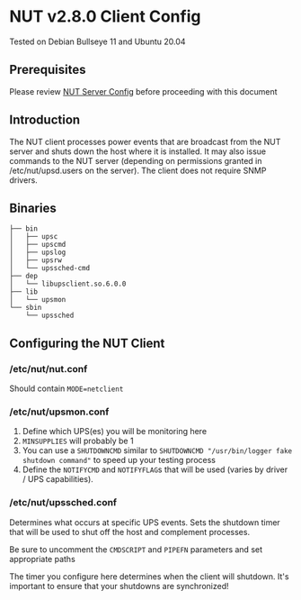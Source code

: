 # NUT v2.8.0 Client Config
Tested on Debian Bullseye 11 and Ubuntu 20.04

## Prerequisites
Please review [NUT Server Config](https://github.com/crowl0gic/nut-server-cfg) before proceeding with this document 

## Introduction 
The NUT client processes power events that are broadcast from the NUT server and shuts down the host where it is installed. It may also issue commands to the NUT server (depending on permissions granted in /etc/nut/upsd.users on the server). The client does not require SNMP drivers. 

## Binaries
```
├── bin
│   ├── upsc
│   ├── upscmd
│   ├── upslog
│   ├── upsrw
│   └── upssched-cmd
├── dep
│   └── libupsclient.so.6.0.0
├── lib
│   └── upsmon
└── sbin
    └── upssched
```

## Configuring the NUT Client

### /etc/nut/nut.conf
Should contain `MODE=netclient`

### /etc/nut/upsmon.conf
1. Define which UPS(es) you will be monitoring here
2. `MINSUPPLIES` will probably be 1
3. You can use a `SHUTDOWNCMD` similar to `SHUTDOWNCMD "/usr/bin/logger fake shutdown command"` to speed up your testing process
4. Define the `NOTIFYCMD` and `NOTIFYFLAG`s that will be used (varies by driver / UPS capabilities). 

### /etc/nut/upssched.conf
Determines what occurs at specific UPS events. Sets the shutdown timer that will be used to shut off the host and complement processes.

Be sure to uncomment the `CMDSCRIPT` and `PIPEFN` parameters and set appropriate paths

The timer you configure here determines when the client will shutdown. It's important to ensure that your shutdowns are synchronized!

